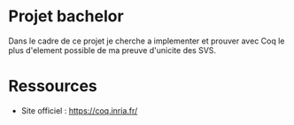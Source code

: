 # Projet bachelor
Dans le cadre de ce projet je cherche a implementer et prouver avec Coq le plus d'element possible de ma preuve d'unicite des SVS.

# Ressources
- Site officiel : https://coq.inria.fr/
